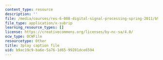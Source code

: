 ```yaml
---
content_type: resource
description: ''
file: /media/courses/res-6-008-digital-signal-processing-spring-2011/b9ac19c9ba6e5a761d6599281dce6594_4Gy1mik0tr4.srt
file_type: application/x-subrip
learning_resource_types: []
license: https://creativecommons.org/licenses/by-nc-sa/4.0/
ocw_type: OCWFile
resourcetype: Other
title: 3play caption file
uid: b9ac19c9-ba6e-5a76-1d65-99281dce6594
---
```

